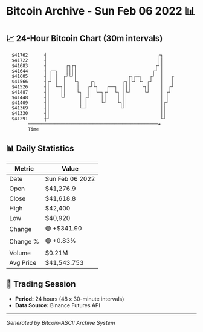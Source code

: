 # Bitcoin Archive - Sun Feb 06 2022 📊

## 📈 24-Hour Bitcoin Chart (30m intervals)

```
  $41762      ┤                                         ┌┐     
  $41722      ┤                                         ││     
  $41683      ┤       ┌┐┌┐                             ┌┘│     
  $41644      ┤ ┌─┐   ││││                            ┌┘ │     
  $41605      ┤ │ │  ┌┘└┘│                   ┌┐┌─┐   ┌┘  │   ┌ 
  $41566      ┤┌┘ │  │   └┐    ┌┐          ┌┐│└┘ └┐ ┌┘   │   │ 
  $41526      ┤│  └─┐│    │   ┌┘└┐   ┌──┐  │││    └┐│    │  ┌┘ 
  $41487      ┤│    ││    └┐  │  └─┐┌┘  └┐ │└┘     └┘    │ ┌┘  
  $41448      ┤│    └┘     │ ┌┘    ││    │ │             │ │   
  $41409      ┤│           │ │     └┘    └┐│             │┌┘   
  $41369      ┤│           └─┘            └┘             ││    
  $41330      ┤│                                         ││    
  $41291      ┼┘                                         └┘    
        ────────────────────────────────────────────────→
        Time
```

## 📊 Daily Statistics

| Metric | Value |
|--------|-------|
| Date | Sun Feb 06 2022 |
| Open | $41,276.9 |
| Close | $41,618.8 |
| High | $42,400 |
| Low | $40,920 |
| Change | 🟢 +$341.90 |
| Change % | 🟢 +0.83% |
| Volume | $0.21M |
| Avg Price | $41,543.753 |

## 📅 Trading Session

- **Period:** 24 hours (48 x 30-minute intervals)
- **Data Source:** Binance Futures API

---
*Generated by Bitcoin-ASCII Archive System*
